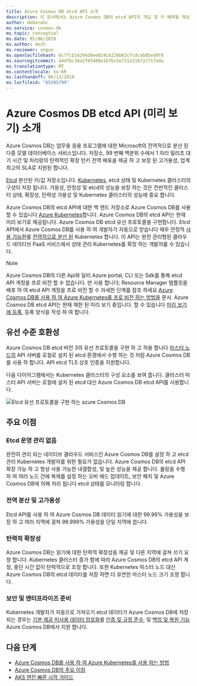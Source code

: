 ```yaml
---
title: Azure Cosmos DB etcd API 소개
description: 이 문서에서는 Azure Cosmos DB의 etcd API의 개요 및 키 혜택을 제공
author: deborahc
ms.service: cosmos-db
ms.topic: conceptual
ms.date: 05/06/2019
ms.author: dech
ms.reviewer: sngun
ms.openlocfilehash: 6c7fcb1429438ee024cb226b63cfcdcab05ed9f8
ms.sourcegitcommit: d4dfbc34a1f03488e1b7bc5e711a11b72c717ada
ms.translationtype: MT
ms.contentlocale: ko-KR
ms.lasthandoff: 06/13/2019
ms.locfileid: "65205799"
---
```

# <a name="introduction-to-the-azure-cosmos-db-etcd-api-preview"></a>Azure Cosmos DB etcd API (미리 보기) 소개

Azure Cosmos DB는 업무용 응용 프로그램에 대한 Microsoft의 전역적으로 분산 된 다중 모델 데이터베이스 서비스입니다. 저장소, 99 번째 백분위 수에서 1 자리 밀리초 대기 시간 및 처리량의 탄력적인 확장 턴키 전역 배포을 제공 하 고 보장 된 고가용성, 업계 최고의 SLA로 지원된 합니다.

[Etcd](https://github.com/etcd-io/etcd) 분산된 키/값 저장소입니다. [Kubernetes](https://kubernetes.io/), etcd 상태 및 Kubernetes 클러스터의 구성이 저장 됩니다. 가용성, 안정성 및 etcd의 성능을 보장 하는 것은 전반적인 클러스터 상태, 확장성, 탄력성 가용성 및 Kubernetes 클러스터의 성능에 중요 합니다. 

Azure Cosmos DB의 etcd API에 대한 백 엔드 저장소로 Azure Cosmos DB를 사용할 수 있습니다 [Azure Kubernetes](../aks/index.yml)합니다. Azure Cosmos DB의 etcd API는 현재 미리 보기로 제공됩니다. Azure Cosmos DB etcd 유선 프로토콜을 구현합니다. Etcd API에서 Azure Cosmos DB를 사용 하 여 개발자가 자동으로 받습니다 매우 안정적 [사용 가능한](high-availability.md)를 [전역적으로 분산 된](distribute-data-globally.md) Kubernetes 합니다. 이 API는 완전 관리형된 클라우드 네이티브 PaaS 서비스에서 상태 관리 Kubernetes를 확장 하는 개발자를 수 있습니다. 

> [!NOTE]
> Azure Cosmos DB의 다른 Api와 달리 Azure portal, CLI 또는 Sdk를 통해 etcd API 계정을 프로 비전 할 수 없습니다. 만 사용 합니다; Resource Manager 템플릿을 배포 하 여 etcd API 계정을 프로 비전 할 수 자세한 단계를 참조 하세요 [Azure Cosmos DB를 사용 하 여 Azure Kubernetes를 프로 비전 하는 방법을](bootstrap-kubernetes-cluster.md) 문서. Azure Cosmos DB etcd API는 현재 제한 된 미리 보기 중입니다. 할 수 있습니다 [미리 보기에 등록](https://aka.ms/cosmosetcdapi-signup), 등록 양식을 작성 하 여 합니다.

## <a name="wire-level-compatibility"></a>유선 수준 호환성

Azure Cosmos DB etcd 버전 3의 유선 프로토콜을 구현 하 고 허용 합니다 [마스터 노드의](https://kubernetes.io/docs/concepts/overview/components/) API 서버를 로컬로 설치 된 etcd 환경에서 수행 하는 것 처럼 Azure Cosmos DB를 사용 하 합니다. API etcd TLS 상호 인증을 지원합니다. 

다음 다이어그램에서는 Kubernetes 클러스터의 구성 요소를 보여 줍니다. 클러스터 마스터 API 서버는 로컬에 설치 된 etcd 대신 Azure Cosmos DB etcd API를 사용합니다. 

![Etcd 유선 프로토콜을 구현 하는 azure Cosmos DB](./media/etcd-api-introduction/etcd-api-wire-protocol.png)

## <a name="key-benefits"></a>주요 이점

### <a name="no-etcd-operations-management"></a>Etcd 운영 관리 없음

완전히 관리 되는 네이티브 클라우드 서비스인 Azure Cosmos DB를 설정 하 고 etcd 관리 Kubernetes 개발자를 위한 필요가 없습니다. Azure Cosmos DB의 etcd API 확장 가능 하 고 항상 사용 가능한 내결함성, 및 높은 성능을 제공 합니다. 롤링을 수행 하 여 여러 노드 간에 복제를 설정 하는 오버 헤드 업데이트, 보안 패치 및 Azure Cosmos DB에 의해 처리 됩니다 etcd 상태를 모니터링 합니다.

### <a name="global-distribution--high-availability"></a>전역 분산 및 고가용성 

Etcd API를 사용 하 여 Azure Cosmos DB 데이터 읽기에 대한 99.99% 가용성을 보장 하 고 여러 지역에 걸쳐 99.999% 가용성을 단일 지역에 씁니다. 

### <a name="elastic-scalability"></a>탄력적 확장성

Azure Cosmos DB는 읽기에 대한 탄력적 확장성을 제공 및 다른 지역에 걸쳐 쓰기 요청 합니다.
Kubernetes 클러스터 증가 함에 따라 Azure Cosmos DB의 etcd API 계정, 중단 시간 없이 탄력적으로 조정 합니다. 또한 Kubernetes 마스터 노드 대신 Azure Cosmos DB의 etcd 데이터를 저장 하면 더 유연한 마스터 노드 크기 조정 합니다. 

### <a name="security--enterprise-readiness"></a>보안 및 엔터프라이즈 준비

Kubernetes 개발자가 자동으로 가져오기 etcd 데이터가 Azure Cosmos DB에 저장 되는 경우는 [기본 제공 미사용 데이터 암호화](database-encryption-at-rest.md)를 [인증 및 규정 준수](compliance.md), 및 [백업 및 복원 기능](online-backup-and-restore.md) Azure Cosmos DB에서 지원 합니다. 

## <a name="next-steps"></a>다음 단계

* [Azure Cosmos DB를 사용 하 여 Azure Kubernetes를 사용 하는 방법](bootstrap-kubernetes-cluster.md)
* [Azure Cosmos DB의 주요 이점](introduction.md)
* [AKS 엔진 빠른 시작 가이드](https://github.com/Azure/aks-engine/blob/master/docs/tutorials/quickstart.md)